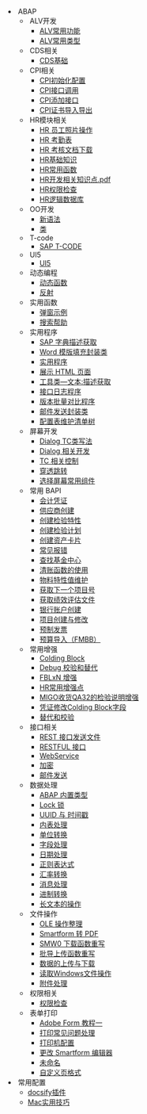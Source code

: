 <!-- _sidebar.md -->
-  ABAP 
  -  ALV开发 
    - [ALV常用功能](ABAP/ALV开发/ALV常用功能.md)
    - [ALV常用类型](ABAP/ALV开发/ALV常用类型.md)
  -  CDS相关 
    - [CDS基础](ABAP/CDS相关/CDS基础.md)
  -  CPI相关 
    - [CPI初始化配置](ABAP/CPI相关/CPI初始化配置.md)
    - [CPI接口调用](ABAP/CPI相关/CPI接口调用.md)
    - [CPI添加接口](ABAP/CPI相关/CPI添加接口.md)
    - [CPI证书导入导出](ABAP/CPI相关/CPI证书导入导出.md)
  -  HR模块相关 
    - [HR 员工照片操作](ABAP/HR模块相关/HR%20员工照片操作.md)
    - [HR 考勤表](ABAP/HR模块相关/HR%20考勤表.md)
    - [HR 考核文档下载](ABAP/HR模块相关/HR%20考核文档下载.md)
    - [HR基础知识](ABAP/HR模块相关/HR基础知识.md)
    - [HR常用函数](ABAP/HR模块相关/HR常用函数.md)
    - [HR开发相关知识点.pdf](ABAP/HR模块相关/HR开发相关知识点.pdf.md)
    - [HR权限检查](ABAP/HR模块相关/HR权限检查.md)
    - [HR逻辑数据库](ABAP/HR模块相关/HR逻辑数据库.md)
  -  OO开发 
    - [新语法](ABAP/OO开发/新语法.md)
    - [类](ABAP/OO开发/类.md)
  -  T-code 
    - [SAP T-CODE](ABAP/T-code/SAP%20T-CODE.md)
  -  UI5 
    - [UI5](ABAP/UI5/UI5.md)
  -  动态编程 
    - [动态函数](ABAP/动态编程/动态函数.md)
    - [反射](ABAP/动态编程/反射.md)
  -  实用函数 
    - [弹窗示例](ABAP/实用函数/弹窗示例.md)
    - [搜索帮助](ABAP/实用函数/搜索帮助.md)
  -  实用程序 
    - [SAP 字典描述获取](ABAP/实用程序/SAP%20字典描述获取.md)
    - [Word 模版填充封装类](ABAP/实用程序/Word%20模版填充封装类.md)
    - [实用程序](ABAP/实用程序/实用程序.md)
    - [展示 HTML 页面](ABAP/实用程序/展示%20HTML%20页面.md)
    - [工具类—文本:描述获取](ABAP/实用程序/工具类—文本:描述获取.md)
    - [接口日志程序](ABAP/实用程序/接口日志程序.md)
    - [版本批量对比程序](ABAP/实用程序/版本批量对比程序.md)
    - [邮件发送封装类](ABAP/实用程序/邮件发送封装类.md)
    - [配置表维护清单树](ABAP/实用程序/配置表维护清单树.md)
  -  屏幕开发 
    - [Dialog TC类写法](ABAP/屏幕开发/Dialog%20TC类写法.md)
    - [Dialog 相关开发](ABAP/屏幕开发/Dialog%20相关开发.md)
    - [TC 相关控制](ABAP/屏幕开发/TC%20相关控制.md)
    - [穿透跳转](ABAP/屏幕开发/穿透跳转.md)
    - [选择屏幕常用组件](ABAP/屏幕开发/选择屏幕常用组件.md)
  -  常用 BAPI 
    - [会计凭证](ABAP/常用%20BAPI/会计凭证.md)
    - [供应商创建](ABAP/常用%20BAPI/供应商创建.md)
    - [创建检验特性](ABAP/常用%20BAPI/创建检验特性.md)
    - [创建检验计划](ABAP/常用%20BAPI/创建检验计划.md)
    - [创建资产卡片](ABAP/常用%20BAPI/创建资产卡片.md)
    - [常见报错](ABAP/常用%20BAPI/常见报错.md)
    - [查找基金中心](ABAP/常用%20BAPI/查找基金中心.md)
    - [清账函数的使用](ABAP/常用%20BAPI/清账函数的使用.md)
    - [物料特性值维护](ABAP/常用%20BAPI/物料特性值维护.md)
    - [获取下一个项目号](ABAP/常用%20BAPI/获取下一个项目号.md)
    - [获取绩效评估文件](ABAP/常用%20BAPI/获取绩效评估文件.md)
    - [银行账户创建](ABAP/常用%20BAPI/银行账户创建.md)
    - [项目创建与修改](ABAP/常用%20BAPI/项目创建与修改.md)
    - [预制发票](ABAP/常用%20BAPI/预制发票.md)
    - [预算导入（FMBB）](ABAP/常用%20BAPI/预算导入（FMBB）.md)
  -  常用增强 
    - [Colding Block](ABAP/常用增强/Colding%20Block.md)
    - [Debug 校验和替代](ABAP/常用增强/Debug%20校验和替代.md)
    - [FBLxN 增强](ABAP/常用增强/FBLxN%20增强.md)
    - [HR常用增强点](ABAP/常用增强/HR常用增强点.md)
    - [MIGO收货QA32的检验说明增强](ABAP/常用增强/MIGO收货QA32的检验说明增强.md)
    - [凭证修改Colding Block字段](ABAP/常用增强/凭证修改Colding%20Block字段.md)
    - [替代和校验](ABAP/常用增强/替代和校验.md)
  -  接口相关 
    - [REST 接口发送文件](ABAP/接口相关/REST%20接口发送文件.md)
    - [RESTFUL 接口](ABAP/接口相关/RESTFUL%20接口.md)
    - [WebService](ABAP/接口相关/WebService.md)
    - [加密](ABAP/接口相关/加密.md)
    - [邮件发送](ABAP/接口相关/邮件发送.md)
  -  数据处理 
    - [ABAP 内置类型](ABAP/数据处理/ABAP%20内置类型.md)
    - [Lock 锁](ABAP/数据处理/Lock%20锁.md)
    - [UUID 与 时间戳](ABAP/数据处理/UUID%20与%20时间戳.md)
    - [内表处理](ABAP/数据处理/内表处理.md)
    - [单位转换](ABAP/数据处理/单位转换.md)
    - [字段处理](ABAP/数据处理/字段处理.md)
    - [日期处理](ABAP/数据处理/日期处理.md)
    - [正则表达式](ABAP/数据处理/正则表达式.md)
    - [汇率转换](ABAP/数据处理/汇率转换.md)
    - [消息处理](ABAP/数据处理/消息处理.md)
    - [进制转换](ABAP/数据处理/进制转换.md)
    - [长文本的操作](ABAP/数据处理/长文本的操作.md)
  -  文件操作 
    - [OLE 操作整理](ABAP/文件操作/OLE%20操作整理.md)
    - [Smartform 转 PDF](ABAP/文件操作/Smartform%20转%20PDF.md)
    - [SMW0 下载函数重写](ABAP/文件操作/SMW0%20下载函数重写.md)
    - [批导上传函数重写](ABAP/文件操作/批导上传函数重写.md)
    - [数据的上传与下载](ABAP/文件操作/数据的上传与下载.md)
    - [读取Windows文件操作](ABAP/文件操作/读取Windows文件操作.md)
    - [附件处理](ABAP/文件操作/附件处理.md)
  -  权限相关 
    - [权限检查](ABAP/权限相关/权限检查.md)
  -  表单打印 
    - [Adobe Form 教程一](ABAP/表单打印/Adobe%20Form%20教程一.md)
    - [打印常见问题处理](ABAP/表单打印/打印常见问题处理.md)
    - [打印机配置](ABAP/表单打印/打印机配置.md)
    - [更改 Smartform 编辑器](ABAP/表单打印/更改%20Smartform%20编辑器.md)
    - [未命名](ABAP/表单打印/未命名.md)
    - [自定义页格式](ABAP/表单打印/自定义页格式.md)
-  常用配置 
  - [docsify插件](常用配置/docsify插件.md)
  - [Mac实用技巧](常用配置/Mac实用技巧.md)